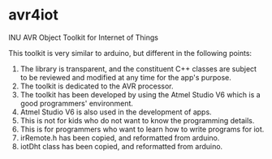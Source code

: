 # avr4iot
INU AVR Object Toolkit for Internet of Things

This toolkit is very similar to arduino, but different in the following points:
1. The library is transparent, and the constituent C++ classes are subject to be reviewed and modified at any time for the app's purpose.
2. The toolkit is dedicated to the AVR processor.
3. The toolkit has been developed by using the Atmel Studio V6 which is a good programmers' environment.
4. Atmel Studio V6 is also used in the development of apps.
5. This is not for kids who do not want to know the programming details.
6. This is for programmers who want to learn how to write programs for iot.
7. irRemote.h has been copied, and reformatted from arduino.
8. iotDht class has been copied, and reformatted from arduino.
